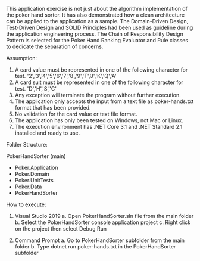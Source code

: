 This application exercise is not just about the algorithm implementation of the poker hand sorter. It has also demonstrated how a clean architecture can be applied to the application as a sample.
The Domain-Driven Design, Test-Driven Design and SOLID Principles had been used as guideline during the application engineering process. The Chain of Responsibility Design Pattern is selected for the Poker Hand Ranking Evaluator and Rule classes to dedicate the separation of concerns. 

Assumption:
1.	A card value must be represented in one of the following character for test. 
    '2','3','4','5','6','7','8','9','T','J','K','Q','A'
2.	A card suit must be represented in one of the following character for test.
    'D','H','S','C' 
3.	Any exception will terminate the program without further execution.
4.	The application only accepts the input from a text file as poker-hands.txt format that has been provided. 
5.	No validation for the card value or text file format.
6.	The application has only been tested on Windows, not Mac or Linux.
7.	The execution environment has .NET Core 3.1 and .NET Standard 2.1 installed and ready to use.


Folder Structure:

PokerHandSorter (main)
-	Poker.Application
-	Poker.Domain
-	Poker.UnitTests
-	Poker.Data
-	PokerHandSorter


How to execute:

1.	Visual Studio 2019
a.	Open PokerHandSorter.sln file from the main folder
b.	Select the PokerHandSorter console application project
c.	Right click on the project then select Debug Run

2.	Command Prompt
a.	Go to PokerHandSorter subfolder from the main folder
b.	Type dotnet run poker-hands.txt in the PokerHandSorter subfolder
